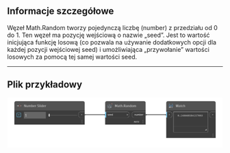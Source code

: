 ## Informacje szczegółowe
Węzeł Math.Random tworzy pojedynczą liczbę (number) z przedziału od 0 do 1. Ten węzeł ma pozycję wejściową o nazwie „seed”. Jest to wartość inicjująca funkcję losową (co pozwala na używanie dodatkowych opcji dla każdej pozycji wejściowej seed) i umożliwiająca „przywołanie” wartości losowych za pomocą tej samej wartości seed.
___
## Plik przykładowy

![Math.Random](./DSCore.Math.Random(seed)_img.png)
